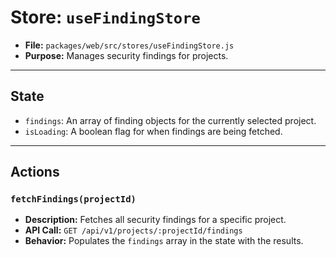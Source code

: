 # Store: `useFindingStore`

*   **File:** `packages/web/src/stores/useFindingStore.js`
*   **Purpose:** Manages security findings for projects.

---

## State

*   `findings`: An array of finding objects for the currently selected project.
*   `isLoading`: A boolean flag for when findings are being fetched.

---

## Actions

### `fetchFindings(projectId)`
*   **Description:** Fetches all security findings for a specific project.
*   **API Call:** `GET /api/v1/projects/:projectId/findings`
*   **Behavior:** Populates the `findings` array in the state with the results. 
